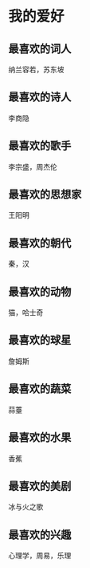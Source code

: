 # 我的爱好

## 最喜欢的词人

纳兰容若，苏东坡

## 最喜欢的诗人

李商隐

## 最喜欢的歌手

李宗盛，周杰伦

## 最喜欢的思想家

王阳明

## 最喜欢的朝代

秦，汉

## 最喜欢的动物

猫，哈士奇

## 最喜欢的球星

詹姆斯

## 最喜欢的蔬菜

蒜薹

## 最喜欢的水果

香蕉

## 最喜欢的美剧

冰与火之歌

## 最喜欢的兴趣

心理学，周易，乐理